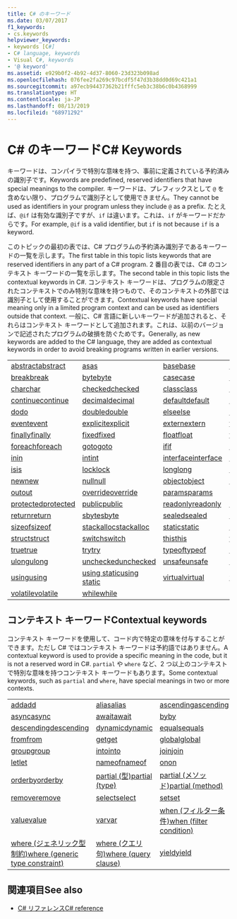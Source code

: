 ```yaml
---
title: C# のキーワード
ms.date: 03/07/2017
f1_keywords:
- cs.keywords
helpviewer_keywords:
- keywords [C#]
- C# language, keywords
- Visual C#, keywords
- '@ keyword'
ms.assetid: e929b0f2-4b92-4d37-8060-23d323b098ad
ms.openlocfilehash: 076fee2fa269c97bcdf5f47d3b38dd0d69c421a1
ms.sourcegitcommit: a97ecb94437362b21fffc5eb3c38b6c0b4368999
ms.translationtype: HT
ms.contentlocale: ja-JP
ms.lasthandoff: 08/13/2019
ms.locfileid: "68971292"
---
```

# <a name="c-keywords"></a><span data-ttu-id="ff6b7-102">C# のキーワード</span><span class="sxs-lookup"><span data-stu-id="ff6b7-102">C# Keywords</span></span>

<span data-ttu-id="ff6b7-103">キーワードは、コンパイラで特別な意味を持つ、事前に定義されている予約済みの識別子です。</span><span class="sxs-lookup"><span data-stu-id="ff6b7-103">Keywords are predefined, reserved identifiers that have special meanings to the compiler.</span></span> <span data-ttu-id="ff6b7-104">キーワードは、プレフィックスとして `@` を含めない限り、プログラムで識別子として使用できません。</span><span class="sxs-lookup"><span data-stu-id="ff6b7-104">They cannot be used as identifiers in your program unless they include `@` as a prefix.</span></span> <span data-ttu-id="ff6b7-105">たとえば、`@if` は有効な識別子ですが、`if` は違います。これは、`if` がキーワードだからです。</span><span class="sxs-lookup"><span data-stu-id="ff6b7-105">For example, `@if` is a valid identifier, but `if` is not because `if` is a keyword.</span></span>  
  
 <span data-ttu-id="ff6b7-106">このトピックの最初の表では、C# プログラムの予約済み識別子であるキーワードの一覧を示します。</span><span class="sxs-lookup"><span data-stu-id="ff6b7-106">The first table in this topic lists keywords that are reserved identifiers in any part of a C# program.</span></span> <span data-ttu-id="ff6b7-107">2 番目の表では、C# のコンテキスト キーワードの一覧を示します。</span><span class="sxs-lookup"><span data-stu-id="ff6b7-107">The second table in this topic lists the contextual keywords in C#.</span></span> <span data-ttu-id="ff6b7-108">コンテキスト キーワードは、プログラムの限定されたコンテキストでのみ特別な意味を持つもので、そのコンテキストの外部では識別子として使用することができます。</span><span class="sxs-lookup"><span data-stu-id="ff6b7-108">Contextual keywords have special meaning only in a limited program context and can be used as identifiers outside that context.</span></span> <span data-ttu-id="ff6b7-109">一般に、C# 言語に新しいキーワードが追加されると、それらはコンテキスト キーワードとして追加されます。これは、以前のバージョンで記述されたプログラムの破損を防ぐためです。</span><span class="sxs-lookup"><span data-stu-id="ff6b7-109">Generally, as new keywords are added to the C# language, they are added as contextual keywords in order to avoid breaking programs written in earlier versions.</span></span>  
  
|||||  
|---|---|---|---|  
|[<span data-ttu-id="ff6b7-110">abstract</span><span class="sxs-lookup"><span data-stu-id="ff6b7-110">abstract</span></span>](abstract.md)|[<span data-ttu-id="ff6b7-111">as</span><span class="sxs-lookup"><span data-stu-id="ff6b7-111">as</span></span>](../operators/type-testing-and-conversion-operators.md#as-operator)|[<span data-ttu-id="ff6b7-112">base</span><span class="sxs-lookup"><span data-stu-id="ff6b7-112">base</span></span>](base.md)|[<span data-ttu-id="ff6b7-113">bool</span><span class="sxs-lookup"><span data-stu-id="ff6b7-113">bool</span></span>](bool.md)|  
|[<span data-ttu-id="ff6b7-114">break</span><span class="sxs-lookup"><span data-stu-id="ff6b7-114">break</span></span>](break.md)|[<span data-ttu-id="ff6b7-115">byte</span><span class="sxs-lookup"><span data-stu-id="ff6b7-115">byte</span></span>](../builtin-types/integral-numeric-types.md)|[<span data-ttu-id="ff6b7-116">case</span><span class="sxs-lookup"><span data-stu-id="ff6b7-116">case</span></span>](switch.md)|[<span data-ttu-id="ff6b7-117">catch</span><span class="sxs-lookup"><span data-stu-id="ff6b7-117">catch</span></span>](try-catch.md)|  
|[<span data-ttu-id="ff6b7-118">char</span><span class="sxs-lookup"><span data-stu-id="ff6b7-118">char</span></span>](char.md)|[<span data-ttu-id="ff6b7-119">checked</span><span class="sxs-lookup"><span data-stu-id="ff6b7-119">checked</span></span>](checked.md)|[<span data-ttu-id="ff6b7-120">class</span><span class="sxs-lookup"><span data-stu-id="ff6b7-120">class</span></span>](class.md)|[<span data-ttu-id="ff6b7-121">const</span><span class="sxs-lookup"><span data-stu-id="ff6b7-121">const</span></span>](const.md)|  
|[<span data-ttu-id="ff6b7-122">continue</span><span class="sxs-lookup"><span data-stu-id="ff6b7-122">continue</span></span>](continue.md)|[<span data-ttu-id="ff6b7-123">decimal</span><span class="sxs-lookup"><span data-stu-id="ff6b7-123">decimal</span></span>](../builtin-types/floating-point-numeric-types.md)|[<span data-ttu-id="ff6b7-124">default</span><span class="sxs-lookup"><span data-stu-id="ff6b7-124">default</span></span>](default.md)|[<span data-ttu-id="ff6b7-125">delegate</span><span class="sxs-lookup"><span data-stu-id="ff6b7-125">delegate</span></span>](delegate.md)|  
|[<span data-ttu-id="ff6b7-126">do</span><span class="sxs-lookup"><span data-stu-id="ff6b7-126">do</span></span>](do.md)|[<span data-ttu-id="ff6b7-127">double</span><span class="sxs-lookup"><span data-stu-id="ff6b7-127">double</span></span>](../builtin-types/floating-point-numeric-types.md)|[<span data-ttu-id="ff6b7-128">else</span><span class="sxs-lookup"><span data-stu-id="ff6b7-128">else</span></span>](if-else.md)|[<span data-ttu-id="ff6b7-129">enum</span><span class="sxs-lookup"><span data-stu-id="ff6b7-129">enum</span></span>](enum.md)|  
|[<span data-ttu-id="ff6b7-130">event</span><span class="sxs-lookup"><span data-stu-id="ff6b7-130">event</span></span>](event.md)|[<span data-ttu-id="ff6b7-131">explicit</span><span class="sxs-lookup"><span data-stu-id="ff6b7-131">explicit</span></span>](../operators/user-defined-conversion-operators.md)|[<span data-ttu-id="ff6b7-132">extern</span><span class="sxs-lookup"><span data-stu-id="ff6b7-132">extern</span></span>](extern.md)|[<span data-ttu-id="ff6b7-133">false</span><span class="sxs-lookup"><span data-stu-id="ff6b7-133">false</span></span>](false-literal.md)|  
|[<span data-ttu-id="ff6b7-134">finally</span><span class="sxs-lookup"><span data-stu-id="ff6b7-134">finally</span></span>](try-finally.md)|[<span data-ttu-id="ff6b7-135">fixed</span><span class="sxs-lookup"><span data-stu-id="ff6b7-135">fixed</span></span>](fixed-statement.md)|[<span data-ttu-id="ff6b7-136">float</span><span class="sxs-lookup"><span data-stu-id="ff6b7-136">float</span></span>](../builtin-types/floating-point-numeric-types.md)|[<span data-ttu-id="ff6b7-137">for</span><span class="sxs-lookup"><span data-stu-id="ff6b7-137">for</span></span>](for.md)|  
|[<span data-ttu-id="ff6b7-138">foreach</span><span class="sxs-lookup"><span data-stu-id="ff6b7-138">foreach</span></span>](foreach-in.md)|[<span data-ttu-id="ff6b7-139">goto</span><span class="sxs-lookup"><span data-stu-id="ff6b7-139">goto</span></span>](goto.md)|[<span data-ttu-id="ff6b7-140">if</span><span class="sxs-lookup"><span data-stu-id="ff6b7-140">if</span></span>](if-else.md)|[<span data-ttu-id="ff6b7-141">implicit</span><span class="sxs-lookup"><span data-stu-id="ff6b7-141">implicit</span></span>](../operators/user-defined-conversion-operators.md)|  
|[<span data-ttu-id="ff6b7-142">in</span><span class="sxs-lookup"><span data-stu-id="ff6b7-142">in</span></span>](in.md)|[<span data-ttu-id="ff6b7-143">int</span><span class="sxs-lookup"><span data-stu-id="ff6b7-143">int</span></span>](../builtin-types/integral-numeric-types.md)|[<span data-ttu-id="ff6b7-144">interface</span><span class="sxs-lookup"><span data-stu-id="ff6b7-144">interface</span></span>](interface.md)|[<span data-ttu-id="ff6b7-145">internal</span><span class="sxs-lookup"><span data-stu-id="ff6b7-145">internal</span></span>](internal.md)|
|[<span data-ttu-id="ff6b7-146">is</span><span class="sxs-lookup"><span data-stu-id="ff6b7-146">is</span></span>](is.md)|[<span data-ttu-id="ff6b7-147">lock</span><span class="sxs-lookup"><span data-stu-id="ff6b7-147">lock</span></span>](lock-statement.md)|[<span data-ttu-id="ff6b7-148">long</span><span class="sxs-lookup"><span data-stu-id="ff6b7-148">long</span></span>](../builtin-types/integral-numeric-types.md)|[<span data-ttu-id="ff6b7-149">namespace</span><span class="sxs-lookup"><span data-stu-id="ff6b7-149">namespace</span></span>](namespace.md)|
|[<span data-ttu-id="ff6b7-150">new</span><span class="sxs-lookup"><span data-stu-id="ff6b7-150">new</span></span>](../operators/new-operator.md)|[<span data-ttu-id="ff6b7-151">null</span><span class="sxs-lookup"><span data-stu-id="ff6b7-151">null</span></span>](null.md)|[<span data-ttu-id="ff6b7-152">object</span><span class="sxs-lookup"><span data-stu-id="ff6b7-152">object</span></span>](object.md)|[<span data-ttu-id="ff6b7-153">operator</span><span class="sxs-lookup"><span data-stu-id="ff6b7-153">operator</span></span>](../operators/operator-overloading.md)|
|[<span data-ttu-id="ff6b7-154">out</span><span class="sxs-lookup"><span data-stu-id="ff6b7-154">out</span></span>](out.md)|[<span data-ttu-id="ff6b7-155">override</span><span class="sxs-lookup"><span data-stu-id="ff6b7-155">override</span></span>](override.md)|[<span data-ttu-id="ff6b7-156">params</span><span class="sxs-lookup"><span data-stu-id="ff6b7-156">params</span></span>](params.md)|[<span data-ttu-id="ff6b7-157">private</span><span class="sxs-lookup"><span data-stu-id="ff6b7-157">private</span></span>](private.md)|
|[<span data-ttu-id="ff6b7-158">protected</span><span class="sxs-lookup"><span data-stu-id="ff6b7-158">protected</span></span>](protected.md)|[<span data-ttu-id="ff6b7-159">public</span><span class="sxs-lookup"><span data-stu-id="ff6b7-159">public</span></span>](public.md)|[<span data-ttu-id="ff6b7-160">readonly</span><span class="sxs-lookup"><span data-stu-id="ff6b7-160">readonly</span></span>](readonly.md)|[<span data-ttu-id="ff6b7-161">ref</span><span class="sxs-lookup"><span data-stu-id="ff6b7-161">ref</span></span>](ref.md)|
|[<span data-ttu-id="ff6b7-162">return</span><span class="sxs-lookup"><span data-stu-id="ff6b7-162">return</span></span>](return.md)|[<span data-ttu-id="ff6b7-163">sbyte</span><span class="sxs-lookup"><span data-stu-id="ff6b7-163">sbyte</span></span>](../builtin-types/integral-numeric-types.md)|[<span data-ttu-id="ff6b7-164">sealed</span><span class="sxs-lookup"><span data-stu-id="ff6b7-164">sealed</span></span>](sealed.md)|[<span data-ttu-id="ff6b7-165">short</span><span class="sxs-lookup"><span data-stu-id="ff6b7-165">short</span></span>](../builtin-types/integral-numeric-types.md)||
[<span data-ttu-id="ff6b7-166">sizeof</span><span class="sxs-lookup"><span data-stu-id="ff6b7-166">sizeof</span></span>](../operators/sizeof.md)|[<span data-ttu-id="ff6b7-167">stackalloc</span><span class="sxs-lookup"><span data-stu-id="ff6b7-167">stackalloc</span></span>](../operators/stackalloc.md)|[<span data-ttu-id="ff6b7-168">static</span><span class="sxs-lookup"><span data-stu-id="ff6b7-168">static</span></span>](static.md)|[<span data-ttu-id="ff6b7-169">string</span><span class="sxs-lookup"><span data-stu-id="ff6b7-169">string</span></span>](string.md)|
|[<span data-ttu-id="ff6b7-170">struct</span><span class="sxs-lookup"><span data-stu-id="ff6b7-170">struct</span></span>](struct.md)|[<span data-ttu-id="ff6b7-171">switch</span><span class="sxs-lookup"><span data-stu-id="ff6b7-171">switch</span></span>](switch.md)|[<span data-ttu-id="ff6b7-172">this</span><span class="sxs-lookup"><span data-stu-id="ff6b7-172">this</span></span>](this.md)|[<span data-ttu-id="ff6b7-173">throw</span><span class="sxs-lookup"><span data-stu-id="ff6b7-173">throw</span></span>](throw.md)|
|[<span data-ttu-id="ff6b7-174">true</span><span class="sxs-lookup"><span data-stu-id="ff6b7-174">true</span></span>](true-literal.md)|[<span data-ttu-id="ff6b7-175">try</span><span class="sxs-lookup"><span data-stu-id="ff6b7-175">try</span></span>](try-catch.md)|[<span data-ttu-id="ff6b7-176">typeof</span><span class="sxs-lookup"><span data-stu-id="ff6b7-176">typeof</span></span>](../operators/type-testing-and-conversion-operators.md#typeof-operator)|[<span data-ttu-id="ff6b7-177">uint</span><span class="sxs-lookup"><span data-stu-id="ff6b7-177">uint</span></span>](../builtin-types/integral-numeric-types.md)|
|[<span data-ttu-id="ff6b7-178">ulong</span><span class="sxs-lookup"><span data-stu-id="ff6b7-178">ulong</span></span>](../builtin-types/integral-numeric-types.md)|[<span data-ttu-id="ff6b7-179">unchecked</span><span class="sxs-lookup"><span data-stu-id="ff6b7-179">unchecked</span></span>](unchecked.md)|[<span data-ttu-id="ff6b7-180">unsafe</span><span class="sxs-lookup"><span data-stu-id="ff6b7-180">unsafe</span></span>](unsafe.md)|[<span data-ttu-id="ff6b7-181">ushort</span><span class="sxs-lookup"><span data-stu-id="ff6b7-181">ushort</span></span>](../builtin-types/integral-numeric-types.md)|
|[<span data-ttu-id="ff6b7-182">using</span><span class="sxs-lookup"><span data-stu-id="ff6b7-182">using</span></span>](using.md)|[<span data-ttu-id="ff6b7-183">using static</span><span class="sxs-lookup"><span data-stu-id="ff6b7-183">using static</span></span>](using-static.md)|[<span data-ttu-id="ff6b7-184">virtual</span><span class="sxs-lookup"><span data-stu-id="ff6b7-184">virtual</span></span>](virtual.md)|[<span data-ttu-id="ff6b7-185">void</span><span class="sxs-lookup"><span data-stu-id="ff6b7-185">void</span></span>](void.md)|
|[<span data-ttu-id="ff6b7-186">volatile</span><span class="sxs-lookup"><span data-stu-id="ff6b7-186">volatile</span></span>](volatile.md)|[<span data-ttu-id="ff6b7-187">while</span><span class="sxs-lookup"><span data-stu-id="ff6b7-187">while</span></span>](while.md)|

## <a name="contextual-keywords"></a><span data-ttu-id="ff6b7-188">コンテキスト キーワード</span><span class="sxs-lookup"><span data-stu-id="ff6b7-188">Contextual keywords</span></span>

 <span data-ttu-id="ff6b7-189">コンテキスト キーワードを使用して、コード内で特定の意味を付与することができます。ただし C# ではコンテキスト キーワードは予約語ではありません。</span><span class="sxs-lookup"><span data-stu-id="ff6b7-189">A contextual keyword is used to provide a specific meaning in the code, but it is not a reserved word in C#.</span></span> <span data-ttu-id="ff6b7-190">`partial` や `where` など、2 つ以上のコンテキストで特別な意味を持つコンテキスト キーワードもあります。</span><span class="sxs-lookup"><span data-stu-id="ff6b7-190">Some contextual keywords, such as `partial` and `where`, have special meanings in two or more contexts.</span></span>  
  
||||  
|---|---|---|  
|[<span data-ttu-id="ff6b7-191">add</span><span class="sxs-lookup"><span data-stu-id="ff6b7-191">add</span></span>](add.md)|[<span data-ttu-id="ff6b7-192">alias</span><span class="sxs-lookup"><span data-stu-id="ff6b7-192">alias</span></span>](extern-alias.md)|[<span data-ttu-id="ff6b7-193">ascending</span><span class="sxs-lookup"><span data-stu-id="ff6b7-193">ascending</span></span>](ascending.md)|
|[<span data-ttu-id="ff6b7-194">async</span><span class="sxs-lookup"><span data-stu-id="ff6b7-194">async</span></span>](async.md)|[<span data-ttu-id="ff6b7-195">await</span><span class="sxs-lookup"><span data-stu-id="ff6b7-195">await</span></span>](await.md)|[<span data-ttu-id="ff6b7-196">by</span><span class="sxs-lookup"><span data-stu-id="ff6b7-196">by</span></span>](by.md)|
|[<span data-ttu-id="ff6b7-197">descending</span><span class="sxs-lookup"><span data-stu-id="ff6b7-197">descending</span></span>](descending.md)|[<span data-ttu-id="ff6b7-198">dynamic</span><span class="sxs-lookup"><span data-stu-id="ff6b7-198">dynamic</span></span>](dynamic.md)|[<span data-ttu-id="ff6b7-199">equals</span><span class="sxs-lookup"><span data-stu-id="ff6b7-199">equals</span></span>](equals.md)|
|[<span data-ttu-id="ff6b7-200">from</span><span class="sxs-lookup"><span data-stu-id="ff6b7-200">from</span></span>](from-clause.md)|[<span data-ttu-id="ff6b7-201">get</span><span class="sxs-lookup"><span data-stu-id="ff6b7-201">get</span></span>](get.md)|[<span data-ttu-id="ff6b7-202">global</span><span class="sxs-lookup"><span data-stu-id="ff6b7-202">global</span></span>](../operators/namespace-alias-qualifier.md)|
|[<span data-ttu-id="ff6b7-203">group</span><span class="sxs-lookup"><span data-stu-id="ff6b7-203">group</span></span>](group-clause.md)|[<span data-ttu-id="ff6b7-204">into</span><span class="sxs-lookup"><span data-stu-id="ff6b7-204">into</span></span>](into.md)|[<span data-ttu-id="ff6b7-205">join</span><span class="sxs-lookup"><span data-stu-id="ff6b7-205">join</span></span>](join-clause.md)|
|[<span data-ttu-id="ff6b7-206">let</span><span class="sxs-lookup"><span data-stu-id="ff6b7-206">let</span></span>](let-clause.md)|[<span data-ttu-id="ff6b7-207">nameof</span><span class="sxs-lookup"><span data-stu-id="ff6b7-207">nameof</span></span>](../operators/nameof.md)|[<span data-ttu-id="ff6b7-208">on</span><span class="sxs-lookup"><span data-stu-id="ff6b7-208">on</span></span>](on.md)|
|[<span data-ttu-id="ff6b7-209">orderby</span><span class="sxs-lookup"><span data-stu-id="ff6b7-209">orderby</span></span>](orderby-clause.md)|[<span data-ttu-id="ff6b7-210">partial (型)</span><span class="sxs-lookup"><span data-stu-id="ff6b7-210">partial (type)</span></span>](partial-type.md)|[<span data-ttu-id="ff6b7-211">partial (メソッド)</span><span class="sxs-lookup"><span data-stu-id="ff6b7-211">partial (method)</span></span>](partial-method.md)|
|[<span data-ttu-id="ff6b7-212">remove</span><span class="sxs-lookup"><span data-stu-id="ff6b7-212">remove</span></span>](remove.md)|[<span data-ttu-id="ff6b7-213">select</span><span class="sxs-lookup"><span data-stu-id="ff6b7-213">select</span></span>](select-clause.md)|[<span data-ttu-id="ff6b7-214">set</span><span class="sxs-lookup"><span data-stu-id="ff6b7-214">set</span></span>](set.md)|
|[<span data-ttu-id="ff6b7-215">value</span><span class="sxs-lookup"><span data-stu-id="ff6b7-215">value</span></span>](value.md)|[<span data-ttu-id="ff6b7-216">var</span><span class="sxs-lookup"><span data-stu-id="ff6b7-216">var</span></span>](var.md)|[<span data-ttu-id="ff6b7-217">when (フィルター条件)</span><span class="sxs-lookup"><span data-stu-id="ff6b7-217">when (filter condition)</span></span>](when.md)|
|[<span data-ttu-id="ff6b7-218">where (ジェネリック型制約)</span><span class="sxs-lookup"><span data-stu-id="ff6b7-218">where (generic type constraint)</span></span>](where-generic-type-constraint.md)|[<span data-ttu-id="ff6b7-219">where (クエリ句)</span><span class="sxs-lookup"><span data-stu-id="ff6b7-219">where (query clause)</span></span>](where-clause.md)|[<span data-ttu-id="ff6b7-220">yield</span><span class="sxs-lookup"><span data-stu-id="ff6b7-220">yield</span></span>](yield.md)|
  
## <a name="see-also"></a><span data-ttu-id="ff6b7-221">関連項目</span><span class="sxs-lookup"><span data-stu-id="ff6b7-221">See also</span></span>

- [<span data-ttu-id="ff6b7-222">C# リファレンス</span><span class="sxs-lookup"><span data-stu-id="ff6b7-222">C# reference</span></span>](../index.md)

